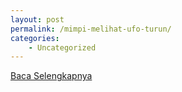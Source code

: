 ```yaml
---
layout: post
permalink: /mimpi-melihat-ufo-turun/
categories:
    - Uncategorized
---
```


[Baca Selengkapnya](/07)